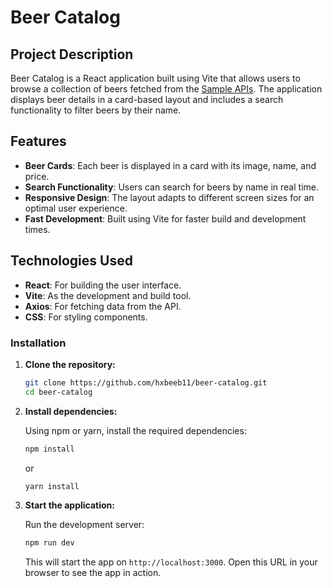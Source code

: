 # Beer Catalog

## Project Description
Beer Catalog is a React application built using Vite that allows users to browse a collection of beers fetched from the [Sample APIs](https://api.sampleapis.com/beers/ale). The application displays beer details in a card-based layout and includes a search functionality to filter beers by their name.

## Features
- **Beer Cards**: Each beer is displayed in a card with its image, name, and price.
- **Search Functionality**: Users can search for beers by name in real time.
- **Responsive Design**: The layout adapts to different screen sizes for an optimal user experience.
- **Fast Development**: Built using Vite for faster build and development times.

## Technologies Used
- **React**: For building the user interface.
- **Vite**: As the development and build tool.
- **Axios**: For fetching data from the API.
- **CSS**: For styling components.

### Installation

1. **Clone the repository:**

   ```bash
   git clone https://github.com/hxbeeb11/beer-catalog.git
   cd beer-catalog
   ```

2. **Install dependencies:**

   Using npm or yarn, install the required dependencies:

   ```bash
   npm install
   ```

   or

   ```bash
   yarn install
   ```

3. **Start the application:**

   Run the development server:

   ```bash
   npm run dev
   ```

   This will start the app on `http://localhost:3000`. Open this URL in your browser to see the app in action.
